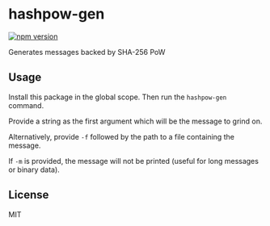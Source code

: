 # hashpow-gen

[![npm version](https://badge.fury.io/js/hashpow-gen.svg)](https://badge.fury.io/js/hashpow-gen)

Generates messages backed by SHA-256 PoW

## Usage

Install this package in the global scope. Then run the `hashpow-gen` command.

Provide a string as the first argument which will be the message to grind on.

Alternatively, provide `-f` followed by the path to a file containing the message.

If `-m` is provided, the message will not be printed (useful for long messages or binary data).

## License

MIT
